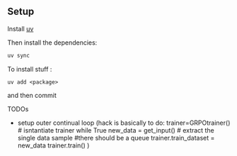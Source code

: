 ## Setup

Install [uv](https://docs.astral.sh/uv/)

Then install the dependencies:

```bash
uv sync
```

To install stuff :

```
uv add <package>
```

and then commit


TODOs
- setup outer continual loop 
(hack is basically to do:
trainer=GRPOtrainer() # isntantiate trainer
while True
    new_data = get_input() # extract the single data sample #there should be a queue 
    trainer.train_dataset = new_data
    trainer.train() 
)